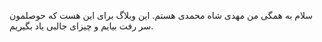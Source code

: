 سلام به همگی
من مهدی شاه محمدی هستم.
این وبلاگ برای این هست که حوصلمون سر رفت بیایم و چیزای جالبی یاد بگیریم.
